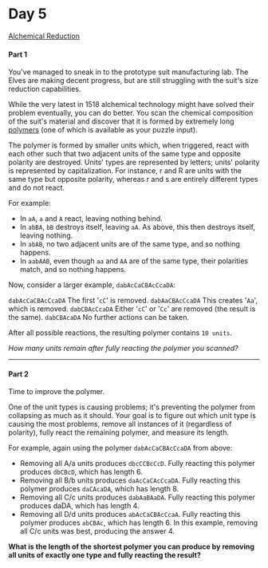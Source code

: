 # Day 5
[Alchemical Reduction](https://adventofcode.com/2018/day/5)

#### Part 1

You've managed to sneak in to the prototype suit manufacturing lab. The Elves are making decent progress, but are still struggling with the suit's size reduction capabilities.

While the very latest in 1518 alchemical technology might have solved their problem eventually, you can do better. You scan the chemical composition of the suit's material and discover that it is formed by extremely long [polymers](https://en.wikipedia.org/wiki/Polymer) (one of which is available as your puzzle input).

The polymer is formed by smaller units which, when triggered, react with each other such that two adjacent units of the same type and opposite polarity are destroyed. Units' types are represented by letters; units' polarity is represented by capitalization. For instance, r and R are units with the same type but opposite polarity, whereas r and s are entirely different types and do not react.

For example:

  - In `aA`, `a` and `A` react, leaving nothing behind.
  - In `abBA`, `bB` destroys itself, leaving `aA`. As above, this then destroys itself, leaving nothing.
  - In `abAB`, no two adjacent units are of the same type, and so nothing happens.
  - In `aabAAB`, even though `aa` and `AA` are of the same type, their polarities match, and so nothing happens.

Now, consider a larger example, `dabAcCaCBAcCcaDA`:

`dabAcCaCBAcCcaDA`  The first '`cC`' is removed.
`dabAaCBAcCcaDA`    This creates '`Aa`', which is removed.
`dabCBAcCcaDA`      Either '`cC`' or '`Cc`' are removed (the result is the same).
`dabCBAcaDA`        No further actions can be taken.

After all possible reactions, the resulting polymer contains `10 units`.

*How many units remain after fully reacting the polymer you scanned?*

----

#### Part 2
Time to improve the polymer.

One of the unit types is causing problems; it's preventing the polymer from collapsing as much as it should. Your goal is to figure out which unit type is causing the most problems, remove all instances of it (regardless of polarity), fully react the remaining polymer, and measure its length.

For example, again using the polymer `dabAcCaCBAcCcaDA` from above:

- Removing all A/a units produces `dbcCCBcCcD`. Fully reacting this polymer produces `dbCBcD`, which has length 6.
- Removing all B/b units produces `daAcCaCAcCcaDA`. Fully reacting this polymer produces `daCAcaDA`, which has length 8.
- Removing all C/c units produces `dabAaBAaDA`. Fully reacting this polymer produces daDA, which has length 4.
- Removing all D/d units produces `abAcCaCBAcCcaA`. Fully reacting this polymer produces `abCBAc`, which has length 6.
In this example, removing all C/c units was best, producing the answer 4.

**What is the length of the shortest polymer you can produce by removing all units of exactly one type and fully reacting the result?**

